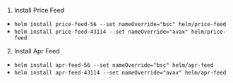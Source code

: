 1. Install Price Feed

- `helm install price-feed-56 --set nameOverride="bsc" helm/price-feed`
- `helm install price-feed-43114 --set nameOverride="avax" helm/price-feed`

2. Install Apr Feed
- `helm install apr-feed-56 --set nameOverride="bsc" helm/apr-feed`
- `helm install apr-feed-43114 --set nameOverride="avax" helm/apr-feed`
